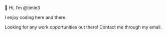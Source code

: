 👋 Hi, I’m @timle3

I enjoy coding here and there.

Looking for any work opportunities out there! Contact me through my email.
